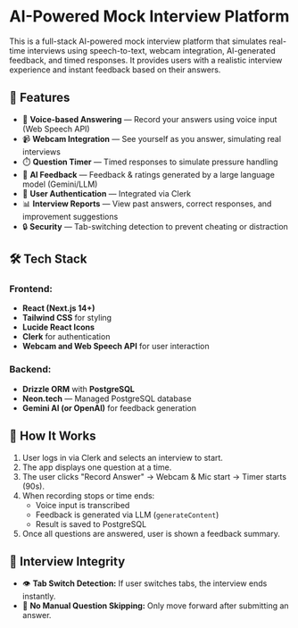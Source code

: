 # AI-Powered Mock Interview Platform 

This is a full-stack AI-powered mock interview platform that simulates real-time interviews using speech-to-text, webcam integration, AI-generated feedback, and timed responses. It provides users with a realistic interview experience and instant feedback based on their answers.

## 🚀 Features

- 🎤 **Voice-based Answering** — Record your answers using voice input (Web Speech API)
- 📹 **Webcam Integration** — See yourself as you answer, simulating real interviews
- ⏱️ **Question Timer** — Timed responses to simulate pressure handling
- 🤖 **AI Feedback** — Feedback & ratings generated by a large language model (Gemini/LLM)
- 🔐 **User Authentication** — Integrated via Clerk
- 📊 **Interview Reports** — View past answers, correct responses, and improvement suggestions
- 🔒 **Security** — Tab-switching detection to prevent cheating or distraction

## 🛠️ Tech Stack

### Frontend:
- **React (Next.js 14+)**
- **Tailwind CSS** for styling
- **Lucide React Icons**
- **Clerk** for authentication
- **Webcam and Web Speech API** for user interaction

### Backend:
- **Drizzle ORM** with **PostgreSQL**
- **Neon.tech** — Managed PostgreSQL database
- **Gemini AI (or OpenAI)** for feedback generation


## 🧠 How It Works

1. User logs in via Clerk and selects an interview to start.
2. The app displays one question at a time.
3. The user clicks "Record Answer" → Webcam & Mic start → Timer starts (90s).
4. When recording stops or time ends:
   - Voice input is transcribed
   - Feedback is generated via LLM (`generateContent`)
   - Result is saved to PostgreSQL
5. Once all questions are answered, user is shown a feedback summary.

## 🔐 Interview Integrity

- 👁️ **Tab Switch Detection:** If user switches tabs, the interview ends instantly.
- 🚫 **No Manual Question Skipping:** Only move forward after submitting an answer.
